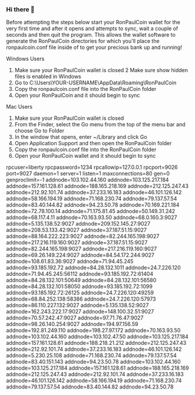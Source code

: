 ### Hi there 👋
Before attempting the steps below start your RonPaulCoin wallet for the very first time and after it opens and attempts to sync,
wait a couple of seconds and then quit the program. This allows the wallet software to generate the RonPaulCoin directories for
which you'll place the ronpaulcoin.conf file inside of to get your precious bank up and running!

Windows Users 
1. Make sure your RonPaulCoin wallet is closed 
2 Make sure show hidden files is enabled in Windows
3. Go to C:\Users\YOUR-USERNAME\AppData\Roaming\RonPaulCoin
4. Copy the ronpaulcoin.conf file into the RonPaulCoin folder
5. Open your RonPaulCoin and it should begin to sync

Mac Users
1. Make sure your RonPaulCoin wallet is closed
2. From the Finder, select the Go menu from the top of the menu bar and choose Go to Folder
3. In the window that opens, enter ~/Library and click Go
4. Open Application Support and then open the RonPaulCoin folder
5. Copy the ronpaulcoin.conf file into the RonPaulCoin folder
6. Open your RonPaulCoin wallet and it should begin to sync

rpcuser=liberty
rpcpassword=1234
rpcallowip=127.0.0.1
rpcport=9026
port=9027
daemon=1
server=1
listen=1
maxconnections=80
gen=0
genproclimit=-1
addnode=103.102.44.160
addnode=103.125.217.184
addnode=157.161.128.61
addnode=188.165.218.169
addnode=212.125.247.43
addnode=212.92.101.74
addnode=37.233.16.183
addnode=46.101.126.142
addnode=58.166.194.19
addnode=71.168.230.74
addnode=79.137.57.54
addnode=83.40.144.82
addnode=94.23.50.78
addnode=70.169.221.184
addnode=72.78.100.14
addnode=71.175.81.45
addnode=50.149.31.242
addnode=68.117.4.11
addnode=70.163.93.50
addnode=68.0.160.3:9027
addnode=5.135.138.52:9027
addnode=209.152.145.27:9027
addnode=208.53.133.42:9027
addnode=37.187.51.15:9027
addnode=88.164.222.223:9027
addnode=82.244.165.198:9027
addnode=217.216.119.160:9027
addnode=37.187.51.15:9027
addnode=82.244.165.198:9027
addnode=217.216.119.160:9027
addnode=69.26.149.224:9027
addnode=84.54.172.244:9027
addnode=108.61.83.36:9027
addnode=71.94.45.245
addnode=93.185.192.72
addnode=84.28.132.1011
addnode=24.7.226.120
addnode=71.94.45.245:56112
addnode=93.185.192.72:61404
addnode=84.28.132.101:50649
addnode=84.28.132.101:56580
addnode=84.28.132.101:58050
addnode=93.185.192.72:1099
addnode=93.185.192.72:26125
addnode=24.7.226.120:49259
addnode=68.84.252.138:58386
addnode=24.7.226.120:57973
addnode=86.110.227.132:9027
addnode=5.135.138.52:9027
addnode=162.243.222.17:9027
addnode=148.100.32.51:9027
addnode=70.57.242.47:9027
addnode=97.71.76.47:9027
addnode=98.26.140.254:9027
addnode=194.97.156.59
addnode=192.81.249.110
addnode=198.27.97.172
addnode=70.163.93.50
addnode=103.102.44.160
addnode=103.102.47.50
addnode=103.125.217.184
addnode=157.161.128.61
addnode=188.218.21.212
addnode=212.125.247.43
addnode=212.92.101.74
addnode=37.233.16.183
addnode=46.101.126.142
addnode=5.230.25.108
addnode=71.168.230.74
addnode=79.137.57.54
addnode=83.40.151.143
addnode=94.23.50.78
addnode=103.102.44.160
addnode=103.125.217.184
addnode=157.161.128.61
addnode=188.165.218.169
addnode=212.125.247.43
addnode=212.92.101.74
addnode=37.233.16.183
addnode=46.101.126.142
addnode=58.166.194.19
addnode=71.168.230.74
addnode=79.137.57.54
addnode=83.40.144.82
addnode=94.23.50.78
<!--
**rpcfiles/rpcfiles** is a ✨ _special_ ✨ repository because its `README.md` (this file) appears on your GitHub profile.

Here are some ideas to get you started:

- 🔭 I’m currently working on ...
- 🌱 I’m currently learning ...
- 👯 I’m looking to collaborate on ...
- 🤔 I’m looking for help with ...
- 💬 Ask me about ...
- 📫 How to reach me: ...
- 😄 Pronouns: ...
- ⚡ Fun fact: ...
-->
